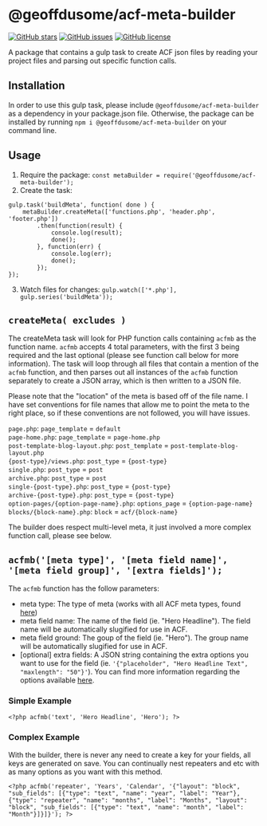 # @geoffdusome/acf-meta-builder

[![GitHub stars](https://img.shields.io/github/stars/GeoffDusome/acf-meta-builder.svg)](https://github.com/GeoffDusome/acf-meta-builder/stargazers)
[![GitHub issues](https://img.shields.io/github/issues/GeoffDusome/acf-meta-builder.svg)](https://github.com/GeoffDusome/acf-meta-builder/issues)
[![GitHub license](https://img.shields.io/github/license/GeoffDusome/acf-meta-builder.svg)](https://github.com/GeoffDusome/acf-meta-builder/blob/master/LICENSE)

A package that contains a gulp task to create ACF json files by reading your project files and parsing out specific function calls.

## Installation

In order to use this gulp task, please include `@geoffdusome/acf-meta-builder` as a dependency in your package.json file. Otherwise, the package can be installed by running `npm i @geoffdusome/acf-meta-builder` on your command line.

## Usage

1. Require the package: `const metaBuilder = require('@geoffdusome/acf-meta-builder');`  
2. Create the task:  
```
gulp.task('buildMeta', function( done ) {
	metaBuilder.createMeta(['functions.php', 'header.php', 'footer.php'])
		.then(function(result) {
			console.log(result);
			done();
		}, function(err) {
			console.log(err);
			done();
		});
});
```  
3. Watch files for changes: `gulp.watch(['*.php'], gulp.series('buildMeta'));`  

## `createMeta( excludes )`

The createMeta task will look for PHP function calls containing `acfmb` as the function name. `acfmb` accepts 4 total parameters, with the first 3 being required and the last optional (please see function call below for more information). The task will loop through all files that contain a mention of the `acfmb` function, and then parses out all instances of the `acfmb` function separately to create a JSON array, which is then written to a JSON file.

Please note that the "location" of the meta is based off of the file name. I have set conventions for file names that allow me to point the meta to the right place, so if these conventions are not followed, you will have issues.

`page.php`: `page_template` = `default`  
`page-home.php`: `page_template` = `page-home.php`  
`post-template-blog-layout.php`: `post_template` = `post-template-blog-layout.php`  
`{post-type}/views.php`: `post_type` = `{post-type}`  
`single.php`: `post_type` = `post`  
`archive.php`: `post_type` = `post`  
`single-{post-type}.php`: `post_type` = `{post-type}`  
`archive-{post-type}.php`: `post_type` = `{post-type}`  
`option-pages/{option-page-name}.php`: `options_page` = `{option-page-name}`
`blocks/{block-name}.php`: `block` = `acf/{block-name}`

The builder does respect multi-level meta, it just involved a more complex function call, please see below.

## `acfmb('[meta type]', '[meta field name]', '[meta field group]', '[extra fields]');`

The `acfmb` function has the follow parameters:  
- meta type: The type of meta (works with all ACF meta types, found [here](https://www.advancedcustomfields.com/resources/#field-types))
- meta field name: The name of the field (ie. "Hero Headline"). The field name will be automatically slugified for use in ACF.
- meta field ground: The goup of the field (ie. "Hero"). The group name will be automatically slugified for use in ACF.
- [optional] extra fields: A JSON string containing the extra options you want to use for the field (ie. `'{"placeholder", "Hero Headline Text", "maxlength": "50"}'`). You can find more information regarding the options available [here](https://www.advancedcustomfields.com/resources/register-fields-via-php/).

### Simple Example

```
<?php acfmb('text', 'Hero Headline', 'Hero'); ?>
```

### Complex Example

With the builder, there is never any need to create a key for your fields, all keys are generated on save. You can continually nest repeaters and etc with as many options as you want with this method. 

```
<?php acfmb('repeater', 'Years', 'Calendar', '{"layout": "block", "sub_fields": [{"type": "text", "name": "year", "label": "Year"}, {"type": "repeater", "name": "months", "label": "Months", "layout": "block", "sub_fields": [{"type": "text", "name": "month", "label": "Month"}]}]}'); ?>
```